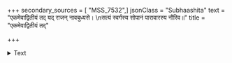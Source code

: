 +++
secondary_sources = [ "MSS_7532",]
jsonClass = "Subhaashita"
text = "एकमेवाद्वितीयं तद् यद् राजन् नावबुध्यसे।  \nसत्यं स्वर्गस्य सोपानं पारावारस्य नौरिव॥"
title = "एकमेवाद्वितीयं तद्"

+++

<details><summary>Text</summary>

एकमेवाद्वितीयं तद् यद् राजन् नावबुध्यसे।  
सत्यं स्वर्गस्य सोपानं पारावारस्य नौरिव॥
</details>
